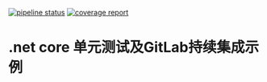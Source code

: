 [![pipeline status](http://gitlab.cd.xunmei.com/xiejian/dotnetunittest/badges/master/pipeline.svg)](http://gitlab.cd.xunmei.com/xiejian/dotnetunittest/commits/master) [![coverage report](http://gitlab.cd.xunmei.com/xiejian/dotnetunittest/badges/master/coverage.svg)](http://gitlab.cd.xunmei.com/xiejian/dotnetunittest/commits/master)

# .net core 单元测试及GitLab持续集成示例